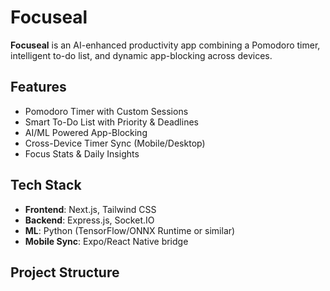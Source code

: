 # Focuseal

**Focuseal** is an AI-enhanced productivity app combining a Pomodoro timer, intelligent to-do list, and dynamic app-blocking across devices.

## Features

- Pomodoro Timer with Custom Sessions
- Smart To-Do List with Priority & Deadlines
- AI/ML Powered App-Blocking
- Cross-Device Timer Sync (Mobile/Desktop)
- Focus Stats & Daily Insights

## Tech Stack

- **Frontend**: Next.js, Tailwind CSS
- **Backend**: Express.js, Socket.IO
- **ML**: Python (TensorFlow/ONNX Runtime or similar)
- **Mobile Sync**: Expo/React Native bridge

## Project Structure

